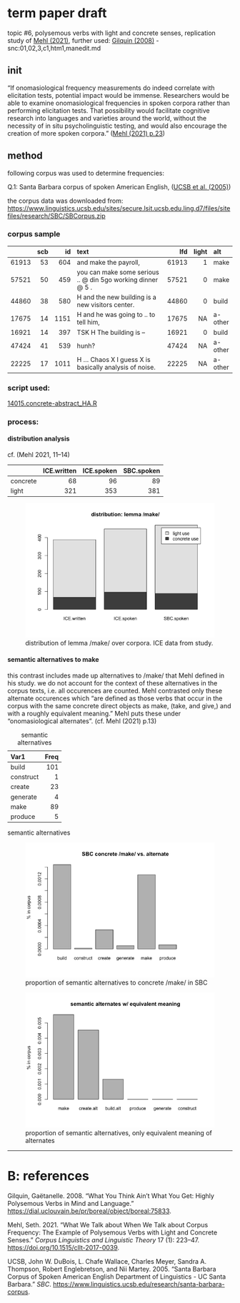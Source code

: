 # term paper draft

topic \#6, polysemous verbs with light and concrete senses, replication
study of [Mehl (2021)](https://doi.org/10.1515/cllt-2017-0039), further
used: [Gilquin
(2008)](https://dial.uclouvain.be/pr/boreal/object/boreal:75833) -
snc:01,02,3,c1,htm1,manedit.md

## init

“If onomasiological frequency measurements do indeed correlate with
elicitation tests, potential impact would be immense. Researchers would
be able to examine onomasiological frequencies in spoken corpora rather
than performing elicitation tests. That possibility would facilitate
cognitive research into languages and varieties around the world,
without the necessity of in situ psycholinguistic testing, and would
also encourage the creation of more spoken corpora.” ([Mehl (2021)
p.23](https://doi.org/10.1515/cllt-2017-0039))

## method

following corpus was used to determine frequencies:

Q.1: Santa Barbara corpus of spoken American English, ([UCSB et al.
(2005)](https://www.linguistics.ucsb.edu/research/santa-barbara-corpus))

the corpus data was downloaded from:
<https://www.linguistics.ucsb.edu/sites/secure.lsit.ucsb.edu.ling.d7/files/sitefiles/research/SBC/SBCorpus.zip>

### corpus sample

<table>
<colgroup>
<col style="width: 6%" />
<col style="width: 4%" />
<col style="width: 5%" />
<col style="width: 63%" />
<col style="width: 6%" />
<col style="width: 6%" />
<col style="width: 8%" />
</colgroup>
<thead>
<tr class="header">
<th style="text-align: left;"></th>
<th style="text-align: right;">scb</th>
<th style="text-align: right;">id</th>
<th style="text-align: left;">text</th>
<th style="text-align: right;">lfd</th>
<th style="text-align: right;">light</th>
<th style="text-align: left;">alt</th>
</tr>
</thead>
<tbody>
<tr class="odd">
<td style="text-align: left;">61913</td>
<td style="text-align: right;">53</td>
<td style="text-align: right;">604</td>
<td style="text-align: left;">and make the payroll,</td>
<td style="text-align: right;">61913</td>
<td style="text-align: right;">1</td>
<td style="text-align: left;">make</td>
</tr>
<tr class="even">
<td style="text-align: left;">57521</td>
<td style="text-align: right;">50</td>
<td style="text-align: right;">459</td>
<td style="text-align: left;">you can make some serious .. @ din 5go
working dinner @ 5 .</td>
<td style="text-align: right;">57521</td>
<td style="text-align: right;">0</td>
<td style="text-align: left;">make</td>
</tr>
<tr class="odd">
<td style="text-align: left;">44860</td>
<td style="text-align: right;">38</td>
<td style="text-align: right;">580</td>
<td style="text-align: left;">H and the new building is a new visitors
center.</td>
<td style="text-align: right;">44860</td>
<td style="text-align: right;">0</td>
<td style="text-align: left;">build</td>
</tr>
<tr class="even">
<td style="text-align: left;">17675</td>
<td style="text-align: right;">14</td>
<td style="text-align: right;">1151</td>
<td style="text-align: left;">H and he was going to .. to tell him,</td>
<td style="text-align: right;">17675</td>
<td style="text-align: right;">NA</td>
<td style="text-align: left;">a-other</td>
</tr>
<tr class="odd">
<td style="text-align: left;">16921</td>
<td style="text-align: right;">14</td>
<td style="text-align: right;">397</td>
<td style="text-align: left;">TSK H The building is –</td>
<td style="text-align: right;">16921</td>
<td style="text-align: right;">0</td>
<td style="text-align: left;">build</td>
</tr>
<tr class="even">
<td style="text-align: left;">47424</td>
<td style="text-align: right;">41</td>
<td style="text-align: right;">539</td>
<td style="text-align: left;">hunh?</td>
<td style="text-align: right;">47424</td>
<td style="text-align: right;">NA</td>
<td style="text-align: left;">a-other</td>
</tr>
<tr class="odd">
<td style="text-align: left;">22225</td>
<td style="text-align: right;">17</td>
<td style="text-align: right;">1011</td>
<td style="text-align: left;">H … Chaos X I guess X is basically
analysis of noise.</td>
<td style="text-align: right;">22225</td>
<td style="text-align: right;">NA</td>
<td style="text-align: left;">a-other</td>
</tr>
</tbody>
</table>

### script used:

[14015.concrete-abstract\_HA.R](https://github.com/esteeschwarz/SPUND-LX/blob/main/corpusLX/14015-HA/14015.concrete-abstract_HA.R)

### process:

#### distribution analysis

cf. (Mehl 2021, 11–14)

<table>
<thead>
<tr class="header">
<th style="text-align: left;"></th>
<th style="text-align: right;">ICE.written</th>
<th style="text-align: right;">ICE.spoken</th>
<th style="text-align: right;">SBC.spoken</th>
</tr>
</thead>
<tbody>
<tr class="odd">
<td style="text-align: left;">concrete</td>
<td style="text-align: right;">68</td>
<td style="text-align: right;">96</td>
<td style="text-align: right;">89</td>
</tr>
<tr class="even">
<td style="text-align: left;">light</td>
<td style="text-align: right;">321</td>
<td style="text-align: right;">353</td>
<td style="text-align: right;">381</td>
</tr>
</tbody>
</table>

<figure>
<img src="README_files/figure-markdown_strict/fig-01-dist-1.png"
alt="distribution of lemma /make/ over corpora. ICE data from study." />
<figcaption aria-hidden="true">distribution of lemma /make/ over
corpora. ICE data from study.</figcaption>
</figure>

#### semantic alternatives to make

this contrast includes made up alternatives to /make/ that Mehl defined
in his study. we do not account for the context of these alternatives in
the corpus texts, i.e. all occurences are counted. Mehl contrasted only
these alternate occurences which “are defined as those verbs that occur
in the corpus with the same concrete direct objects as make, (take, and
give,) and with a roughly equivalent meaning.” Mehl puts these under
“onomasiological alternates”. (cf. Mehl (2021) p.13)

<table>
<caption>semantic alternatives</caption>
<thead>
<tr class="header">
<th style="text-align: left;">Var1</th>
<th style="text-align: right;">Freq</th>
</tr>
</thead>
<tbody>
<tr class="odd">
<td style="text-align: left;">build</td>
<td style="text-align: right;">101</td>
</tr>
<tr class="even">
<td style="text-align: left;">construct</td>
<td style="text-align: right;">1</td>
</tr>
<tr class="odd">
<td style="text-align: left;">create</td>
<td style="text-align: right;">23</td>
</tr>
<tr class="even">
<td style="text-align: left;">generate</td>
<td style="text-align: right;">4</td>
</tr>
<tr class="odd">
<td style="text-align: left;">make</td>
<td style="text-align: right;">89</td>
</tr>
<tr class="even">
<td style="text-align: left;">produce</td>
<td style="text-align: right;">5</td>
</tr>
</tbody>
</table>

semantic alternatives

<figure>
<img src="README_files/figure-markdown_strict/fig-02-alt-1.png"
alt="proportion of semantic alternatives to concrete /make/ in SBC" />
<figcaption aria-hidden="true">proportion of semantic alternatives to
concrete /make/ in SBC</figcaption>
</figure>

<figure>
<img src="README_files/figure-markdown_strict/fig-03-alt-1.png"
alt="proportion of semantic alternatives, only equivalent meaning of alternates" />
<figcaption aria-hidden="true">proportion of semantic alternatives, only
equivalent meaning of alternates</figcaption>
</figure>

------------------------------------------------------------------------

# B: references

Gilquin, Gaëtanelle. 2008. “What You Think Ain’t What You Get: Highly
Polysemous Verbs in Mind and Language.”
<https://dial.uclouvain.be/pr/boreal/object/boreal:75833>.

Mehl, Seth. 2021. “What We Talk about When We Talk about Corpus
Frequency: The Example of Polysemous Verbs with Light and Concrete
Senses.” *Corpus Linguistics and Linguistic Theory* 17 (1): 223–47.
<https://doi.org/10.1515/cllt-2017-0039>.

UCSB, John W. DuBois, L. Chafe Wallace, Charles Meyer, Sandra A.
Thompson, Robert Englebretson, and Nii Martey. 2005. “Santa Barbara
Corpus of Spoken American English Department of Linguistics - UC Santa
Barbara.” *SBC*.
<https://www.linguistics.ucsb.edu/research/santa-barbara-corpus>.

